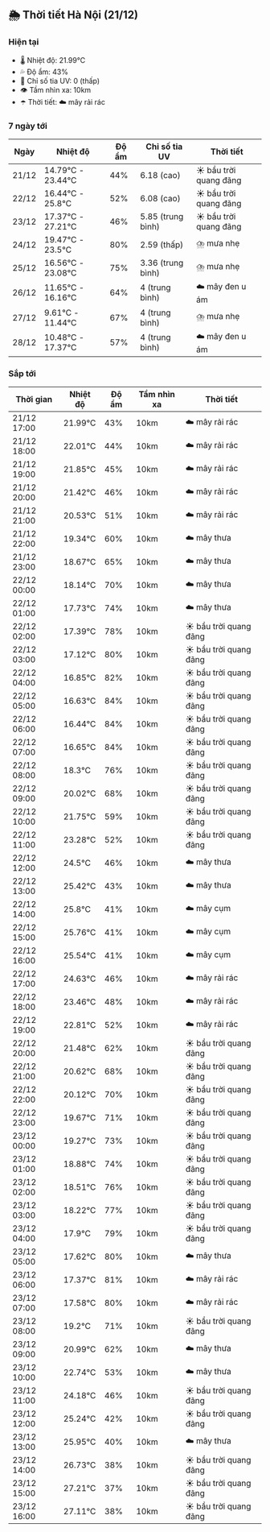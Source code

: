 ## 🌦️ Thời tiết Hà Nội (21/12)

### Hiện tại

- 🌡️ Nhiệt độ: 21.99℃
- 💦 Độ ẩm: 43%
- 🌟 Chỉ số tia UV: 0 (thấp)
- 👁️ Tầm nhìn xa: 10km
- ☂️ Thời tiết: ☁️ mây rải rác

### 7 ngày tới

| Ngày | Nhiệt độ | Độ ẩm | Chỉ số tia UV | Thời tiết |
| --- | --- | --- | --- | --- |
| 21/12 | 14.79℃ - 23.44℃ | 44% | 6.18 (cao) | ☀️ bầu trời quang đãng |
| 22/12 | 16.44℃ - 25.8℃ | 52% | 6.08 (cao) | ☀️ bầu trời quang đãng |
| 23/12 | 17.37℃ - 27.21℃ | 46% | 5.85 (trung bình) | ☀️ bầu trời quang đãng |
| 24/12 | 19.47℃ - 23.5℃ | 80% | 2.59 (thấp) | ⛈️ mưa nhẹ |
| 25/12 | 16.56℃ - 23.08℃ | 75% | 3.36 (trung bình) | ⛈️ mưa nhẹ |
| 26/12 | 11.65℃ - 16.16℃ | 64% | 4 (trung bình) | ☁️ mây đen u ám |
| 27/12 | 9.61℃ - 11.44℃ | 67% | 4 (trung bình) | ⛈️ mưa nhẹ |
| 28/12 | 10.48℃ - 17.37℃ | 57% | 4 (trung bình) | ☁️ mây đen u ám |

### Sắp tới

| Thời gian | Nhiệt độ | Độ ẩm | Tầm nhìn xa | Thời tiết |
| --- | --- | --- | --- | --- |
| 21/12 17:00 | 21.99℃ | 43% | 10km | ☁️ mây rải rác |
| 21/12 18:00 | 22.01℃ | 44% | 10km | ☁️ mây rải rác |
| 21/12 19:00 | 21.85℃ | 45% | 10km | ☁️ mây rải rác |
| 21/12 20:00 | 21.42℃ | 46% | 10km | ☁️ mây rải rác |
| 21/12 21:00 | 20.53℃ | 51% | 10km | ☁️ mây rải rác |
| 21/12 22:00 | 19.34℃ | 60% | 10km | ☁️ mây thưa |
| 21/12 23:00 | 18.67℃ | 65% | 10km | ☁️ mây thưa |
| 22/12 00:00 | 18.14℃ | 70% | 10km | ☁️ mây thưa |
| 22/12 01:00 | 17.73℃ | 74% | 10km | ☁️ mây thưa |
| 22/12 02:00 | 17.39℃ | 78% | 10km | ☀️ bầu trời quang đãng |
| 22/12 03:00 | 17.12℃ | 80% | 10km | ☀️ bầu trời quang đãng |
| 22/12 04:00 | 16.85℃ | 82% | 10km | ☀️ bầu trời quang đãng |
| 22/12 05:00 | 16.63℃ | 84% | 10km | ☀️ bầu trời quang đãng |
| 22/12 06:00 | 16.44℃ | 84% | 10km | ☀️ bầu trời quang đãng |
| 22/12 07:00 | 16.65℃ | 84% | 10km | ☀️ bầu trời quang đãng |
| 22/12 08:00 | 18.3℃ | 76% | 10km | ☀️ bầu trời quang đãng |
| 22/12 09:00 | 20.02℃ | 68% | 10km | ☀️ bầu trời quang đãng |
| 22/12 10:00 | 21.75℃ | 59% | 10km | ☀️ bầu trời quang đãng |
| 22/12 11:00 | 23.28℃ | 52% | 10km | ☀️ bầu trời quang đãng |
| 22/12 12:00 | 24.5℃ | 46% | 10km | ☁️ mây thưa |
| 22/12 13:00 | 25.42℃ | 43% | 10km | ☁️ mây thưa |
| 22/12 14:00 | 25.8℃ | 41% | 10km | ☁️ mây cụm |
| 22/12 15:00 | 25.76℃ | 41% | 10km | ☁️ mây cụm |
| 22/12 16:00 | 25.54℃ | 41% | 10km | ☁️ mây cụm |
| 22/12 17:00 | 24.63℃ | 46% | 10km | ☁️ mây rải rác |
| 22/12 18:00 | 23.46℃ | 48% | 10km | ☁️ mây rải rác |
| 22/12 19:00 | 22.81℃ | 52% | 10km | ☁️ mây rải rác |
| 22/12 20:00 | 21.48℃ | 62% | 10km | ☀️ bầu trời quang đãng |
| 22/12 21:00 | 20.62℃ | 68% | 10km | ☀️ bầu trời quang đãng |
| 22/12 22:00 | 20.12℃ | 70% | 10km | ☀️ bầu trời quang đãng |
| 22/12 23:00 | 19.67℃ | 71% | 10km | ☀️ bầu trời quang đãng |
| 23/12 00:00 | 19.27℃ | 73% | 10km | ☀️ bầu trời quang đãng |
| 23/12 01:00 | 18.88℃ | 74% | 10km | ☀️ bầu trời quang đãng |
| 23/12 02:00 | 18.51℃ | 76% | 10km | ☀️ bầu trời quang đãng |
| 23/12 03:00 | 18.22℃ | 77% | 10km | ☀️ bầu trời quang đãng |
| 23/12 04:00 | 17.9℃ | 79% | 10km | ☀️ bầu trời quang đãng |
| 23/12 05:00 | 17.62℃ | 80% | 10km | ☁️ mây thưa |
| 23/12 06:00 | 17.37℃ | 81% | 10km | ☁️ mây rải rác |
| 23/12 07:00 | 17.58℃ | 80% | 10km | ☁️ mây rải rác |
| 23/12 08:00 | 19.2℃ | 71% | 10km | ☀️ bầu trời quang đãng |
| 23/12 09:00 | 20.99℃ | 62% | 10km | ☁️ mây thưa |
| 23/12 10:00 | 22.74℃ | 53% | 10km | ☁️ mây thưa |
| 23/12 11:00 | 24.18℃ | 46% | 10km | ☀️ bầu trời quang đãng |
| 23/12 12:00 | 25.24℃ | 42% | 10km | ☀️ bầu trời quang đãng |
| 23/12 13:00 | 25.95℃ | 40% | 10km | ☁️ mây thưa |
| 23/12 14:00 | 26.73℃ | 38% | 10km | ☀️ bầu trời quang đãng |
| 23/12 15:00 | 27.21℃ | 37% | 10km | ☀️ bầu trời quang đãng |
| 23/12 16:00 | 27.11℃ | 38% | 10km | ☀️ bầu trời quang đãng |

